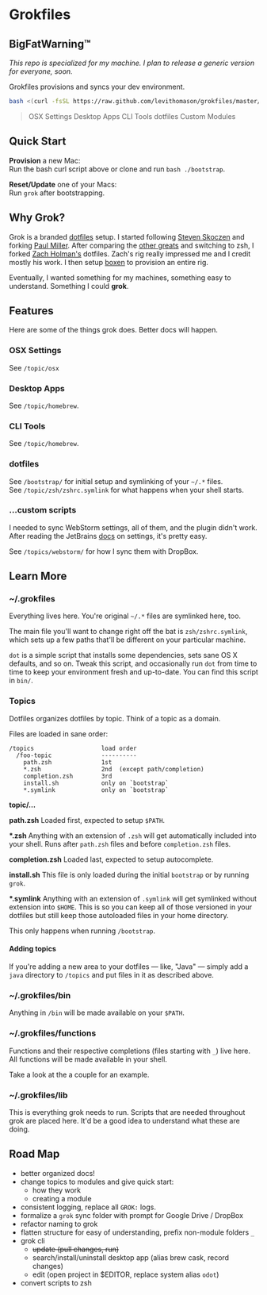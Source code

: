 Grokfiles
=========

## BigFatWarning™

*This repo is specialized for my machine. I plan to release a generic version
for everyone, soon.*

Grokfiles provisions and syncs your dev environment.

```bash
bash <(curl -fsSL https://raw.github.com/levithomason/grokfiles/master/install)
```
>  OSX Settings     Desktop Apps      CLI Tools     dotfiles      Custom Modules

## Quick Start

**Provision** a new Mac:  
Run the bash curl script above or clone and run `bash ./bootstrap`. 

**Reset/Update** one of your Macs:  
Run `grok` after bootstrapping.

## Why Grok?

Grok is a branded [dotfiles](https://dotfiles.github.io/) setup.  I started
following [Steven Skoczen](https://github.com/skoczen/dotfiles) and forking
[Paul Miller](https://github.com/paulmillr/dotfiles).  After comparing the 
[other greats](https://dotfiles.github.io/) and switching to zsh, I forked
[Zach Holman's](http://github.com/ryanb) dotfiles.  Zach's rig really impressed
me and I credit mostly his work. I then setup [boxen](https://boxen.github.com)
to provision an entire rig.

Eventually, I wanted something for my machines, something easy to understand.
Something I could **grok**.

## Features
Here are some of the things grok does.  Better docs will happen.

### OSX Settings

See `/topic/osx`

### Desktop Apps

See `/topic/homebrew`.

### CLI Tools

See `/topic/homebrew`.

### dotfiles

See `/bootstrap/` for initial setup and symlinking of your `~/.*` files.  
See `/topic/zsh/zshrc.symlink` for what happens when your shell starts.

### ...custom scripts

I needed to sync WebStorm settings, all of them, and the plugin didn't work.
After reading the JetBrains
[docs](https://www.jetbrains.com/webstorm/help/project-and-ide-settings.html#d552893e149) 
on settings, it's pretty easy.

See `/topics/webstorm/` for how I sync them with DropBox.

## Learn More

### ~/.grokfiles
Everything lives here.  You're original `~/.*` files are symlinked here, too.

The main file you'll want to change right off the bat is `zsh/zshrc.symlink`,
which sets up a few paths that'll be different on your particular machine.

`dot` is a simple script that installs some dependencies, sets sane OS X
defaults, and so on. Tweak this script, and occasionally run `dot` from
time to time to keep your environment fresh and up-to-date. You can find
this script in `bin/`.

### Topics

Dotfiles organizes dotfiles by topic. Think of a topic as a domain.

Files are loaded in sane order:

    /topics                   load order
      /foo-topic              ----------
        path.zsh              1st
        *.zsh                 2nd  (except path/completion)
        completion.zsh        3rd
        install.sh            only on `bootstrap`
        *.symlink             only on `bootstrap`

**topic/...**

**path.zsh**
Loaded first, expected to setup `$PATH`.

**\*.zsh**
Anything with an extension of `.zsh` will get automatically included into your 
shell.  Runs after `path.zsh` files and before `completion.zsh` files.

**completion.zsh**
Loaded last, expected to setup autocomplete.

**install.sh**
This file is only loaded during the initial `bootstrap` or by running `grok`.

**\*.symlink**
Anything with an extension of `.symlink` will get symlinked without extension 
into `$HOME`.  This is so you can keep all of those versioned in your dotfiles 
but still keep those autoloaded files in your home directory.

This only happens when running `/bootstrap`. 

#### Adding topics
If you're adding a new area to your dotfiles — like, "Java" — simply add a 
`java` directory to `/topics` and put files in it as described above.

### ~/.grokfiles/bin

Anything in `/bin` will be made available on your `$PATH`.

### ~/.grokfiles/functions

Functions and their respective completions (files starting with `_`) live here.
All functions will be made available in your shell.

Take a look at the a couple for an example.

### ~/.grokfiles/lib

This is everything grok needs to run.  Scripts that are needed throughout grok
are placed here. It'd be a good idea to understand what these are doing.

## Road Map
- better organized docs!
- change topics to modules and give quick start:
    - how they work
    - creating a module
- consistent logging, replace all `GROK:` logs.
- formalize a `grok` sync folder with prompt for Google Drive / DropBox
- refactor naming to grok
- flatten structure for easy of understanding, prefix non-module folders `_`
- grok cli
  - ~~update (pull changes, run)~~
  - search/install/uninstall desktop app (alias brew cask, record changes)
  - edit (open project in $EDITOR, replace system alias `odot`)
- convert scripts to zsh
